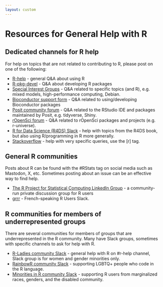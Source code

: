 ```yaml
---
layout: custom
---
```


# Resources for General Help with R

## Dedicated channels for R help

For help on topics that are not related to contributing to R, please post on one of the following:

 * [R-help](https://stat.ethz.ch/mailman/listinfo/r-help) - general Q&A about using R
 * [R-pkg-devel](https://stat.ethz.ch/mailman/listinfo/r-help) - Q&A about developing R packages
 * [Special Interest Groups](https://www.r-project.org/mail.html#special-interest-groups) - Q&A related to specific topics (and R), e.g. mixed models, high-performance computing, Debian.
 * [Bioconductor support form](https://support.bioconductor.org/) - Q&A related to using/developing Bioconductor packages
 * [Posit community forum](https://community.rstudio.com/categories) - Q&A related to the RStudio IDE and packages maintained by Posit, e.g. tidyverse, Shiny.
 * [rOpenSci forum](https://discuss.ropensci.org/) - Q&A related to rOpenSci packages and projects (e.g. r-universe).
 * [R for Data Science (R4DS) Slack](https://www.rfordatasci.com/) - help with topics from the R4DS book, but also using R/programming in R more generally.
 * [Stackoverflow](https://stackoverflow.com/) - help with very specific queries, use the [r] tag.
 
## General R communities

Posts about R can be found with the #RStats tag on social media such as Mastodon, X, etc. Sometimes posting about an issue can be an effective way to find help.

 * [The R Project for Statistical Computing LinkedIn Group](https://www.linkedin.com/groups/77616/) - a community-run private discussion group for R users
 * [grrr](https://github.com/frrrenchies/frrrenchies?tab=readme-ov-file#cat-chat-et-discussions-instantan%C3%A9es-cat) - French-speaking R Users Slack.
 
## R communities for members of underrepresented groups

There are several communities for members of groups that are underrepresented in the R community. Many have Slack groups, sometimes with specific channels to ask for help with R.

 * [R-Ladies community Slack](https://airtable.com/appJZFYABfCIdPYMR/pagw7FJB5tm2UQ55o/form) - general help with R on #r-help channel, Slack group is for women and gender minorities only.
 * [RainbowR community Slack](https://docs.google.com/forms/d/1y7SOWE3IW-fpR_5Cd4mK-CMUpFZ-hvhY4cTj34JqTVE/viewform?edit_requested=true) - supporting LGBTQ+ people who code in the R language.
 * [Minorities in R community Slack](https://mircommunity.com/about/) - supporting R users from marginalized races, genders, and the disabled community.
 

